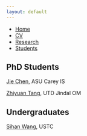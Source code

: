 ```yaml
---
layout: default
---
```


<ul class='menu'>
<li><a href="./">Home</a></li>
<li><a href="./CV.pdf">CV</a></li>
<li><a href="./research.html">Research</a></li>
<li><a href="./student.html">Students</a></li>
</ul>

<h2>PhD Students</h2>

<p><a href="https://search.asu.edu/profile/4750809">Jie Chen</a>, ASU Carey IS</p>

<p><a href="https://tangzyer.github.io/site/">Zhiyuan Tang</a>, UTD Jindal OM</p>

<h2>Undergraduates</h2>

<p><a href="https://umbrellasansan.github.io/">Sihan Wang</a>, USTC</p>